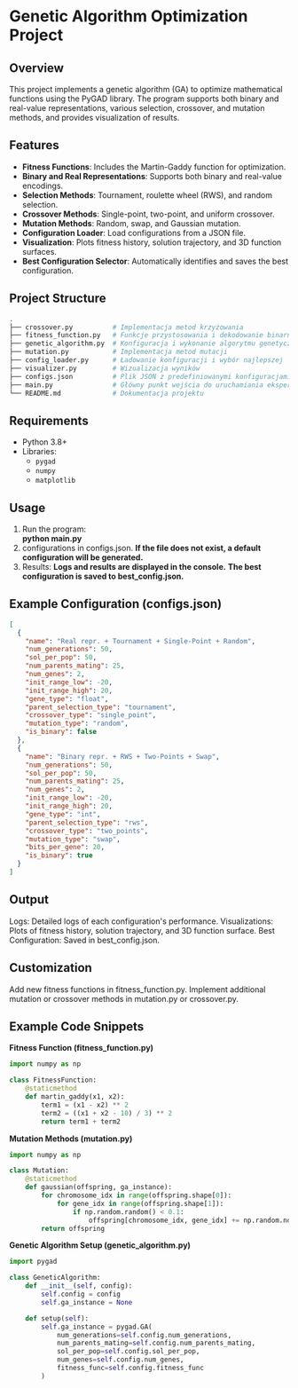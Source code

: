 # Genetic Algorithm Optimization Project

## Overview
This project implements a genetic algorithm (GA) to optimize mathematical functions using the PyGAD library. The program supports both binary and real-value representations, various selection, crossover, and mutation methods, and provides visualization of results.

## Features
- **Fitness Functions**: Includes the Martin-Gaddy function for optimization.
- **Binary and Real Representations**: Supports both binary and real-value encodings.
- **Selection Methods**: Tournament, roulette wheel (RWS), and random selection.
- **Crossover Methods**: Single-point, two-point, and uniform crossover.
- **Mutation Methods**: Random, swap, and Gaussian mutation.
- **Configuration Loader**: Load configurations from a JSON file.
- **Visualization**: Plots fitness history, solution trajectory, and 3D function surfaces.
- **Best Configuration Selector**: Automatically identifies and saves the best configuration.

## Project Structure

```bash
.
├── crossover.py          # Implementacja metod krzyżowania
├── fitness_function.py   # Funkcje przystosowania i dekodowanie binarne
├── genetic_algorithm.py  # Konfiguracja i wykonanie algorytmu genetycznego
├── mutation.py           # Implementacja metod mutacji
├── config_loader.py      # Ładowanie konfiguracji i wybór najlepszej
├── visualizer.py         # Wizualizacja wyników
├── configs.json          # Plik JSON z predefiniowanymi konfiguracjami
├── main.py               # Główny punkt wejścia do uruchamiania eksperymentów
└── README.md             # Dokumentacja projektu
```
## Requirements
- Python 3.8+
- Libraries:
  - `pygad`
  - `numpy`
  - `matplotlib`


## Usage
1. Run the program:  
**python main.py**
2.  configurations in configs.json.
**If the file does not exist, a default configuration will be generated.**
3. Results:
**Logs and results are displayed in the console.**
**The best configuration is saved to best_config.json.**

## Example Configuration (configs.json)
```json
[
  {
    "name": "Real repr. + Tournament + Single-Point + Random",
    "num_generations": 50,
    "sol_per_pop": 50,
    "num_parents_mating": 25,
    "num_genes": 2,
    "init_range_low": -20,
    "init_range_high": 20,
    "gene_type": "float",
    "parent_selection_type": "tournament",
    "crossover_type": "single_point",
    "mutation_type": "random",
    "is_binary": false
  },
  {
    "name": "Binary repr. + RWS + Two-Points + Swap",
    "num_generations": 50,
    "sol_per_pop": 50,
    "num_parents_mating": 25,
    "num_genes": 2,
    "init_range_low": -20,
    "init_range_high": 20,
    "gene_type": "int",
    "parent_selection_type": "rws",
    "crossover_type": "two_points",
    "mutation_type": "swap",
    "bits_per_gene": 20,
    "is_binary": true
  }
]
```

## Output
Logs: Detailed logs of each configuration's performance.
Visualizations: Plots of fitness history, solution trajectory, and 3D function surface.
Best Configuration: Saved in best_config.json.

## Customization
Add new fitness functions in fitness_function.py.
Implement additional mutation or crossover methods in mutation.py or crossover.py.

## Example Code Snippets
**Fitness Function (fitness_function.py)**
```python
import numpy as np

class FitnessFunction:
    @staticmethod
    def martin_gaddy(x1, x2):
        term1 = (x1 - x2) ** 2
        term2 = ((x1 + x2 - 10) / 3) ** 2
        return term1 + term2
```

**Mutation Methods (mutation.py)**

```python
import numpy as np

class Mutation:
    @staticmethod
    def gaussian(offspring, ga_instance):
        for chromosome_idx in range(offspring.shape[0]):
            for gene_idx in range(offspring.shape[1]):
                if np.random.random() < 0.1:
                    offspring[chromosome_idx, gene_idx] += np.random.normal(0, 1)
        return offspring
```
**Genetic Algorithm Setup (genetic_algorithm.py)**

```python
import pygad

class GeneticAlgorithm:
    def __init__(self, config):
        self.config = config
        self.ga_instance = None

    def setup(self):
        self.ga_instance = pygad.GA(
            num_generations=self.config.num_generations,
            num_parents_mating=self.config.num_parents_mating,
            sol_per_pop=self.config.sol_per_pop,
            num_genes=self.config.num_genes,
            fitness_func=self.config.fitness_func
        )
```
